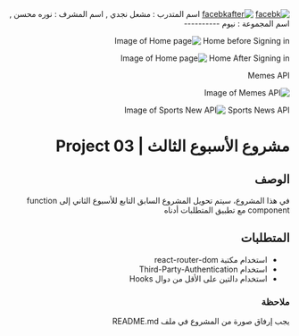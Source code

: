 <div dir="rtl">
  <a href="https://ibb.co/kxLXw2y"><img src="https://i.ibb.co/56QLSh9/facebk.jpg" alt="facebk" border="0"></a>
<a href="https://ibb.co/SwfbWhq"><img src="https://i.ibb.co/chY0MGz/facebkafter.jpg" alt="facebkafter" border="0"></a>
اسم المتدرب : مشعل نجدي , 
اسم المشرف : نوره محسن , 
اسم المجموعة : نيوم 
----------

Home before Signing in
![Image of Home page](https://i.ibb.co/56QLSh9/facebk.jpg)

Home After Signing in
![Image of Home page](https://i.ibb.co/chY0MGz/facebkafter.jpg)

Memes API

![Image of Memes API](https://i.ibb.co/CPw8CDj/Memes.jpg)

Sports News API
![Image of Sports New API](https://i.ibb.co/JkChvtG/Sports-News.jpg)


# مشروع الأسبوع الثالث | Project 03 
## الوصف
في هذا المشروع، سيتم تحويل المشروع السابق التابع للأسبوع الثاني إلى function component مع تطبيق المتطلبات أدناه
## المتطلبات
- استخدام مكتبة react-router-dom 
- استخدام Third-Party-Authentication 
- استخدام دالتين على الأقل من دوال Hooks

### ملاحظة
يجب إرفاق صورة من المشروع في ملف README.md
  
</div>
